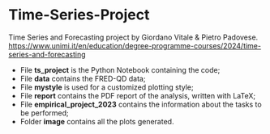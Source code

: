# Time-Series-Project

Time Series and Forecasting project by Giordano Vitale & Pietro Padovese.
https://www.unimi.it/en/education/degree-programme-courses/2024/time-series-and-forecasting

- File **ts_project** is the Python Notebook containing the code;
- File **data** contains the FRED-QD data;
- File **mystyle** is used for a customized plotting style;
- File **report** contains the PDF report of the analysis, written with LaTeX;
- File **empirical_project_2023** contains the information about the tasks to be performed;
- Folder **image** contains all the plots generated.
